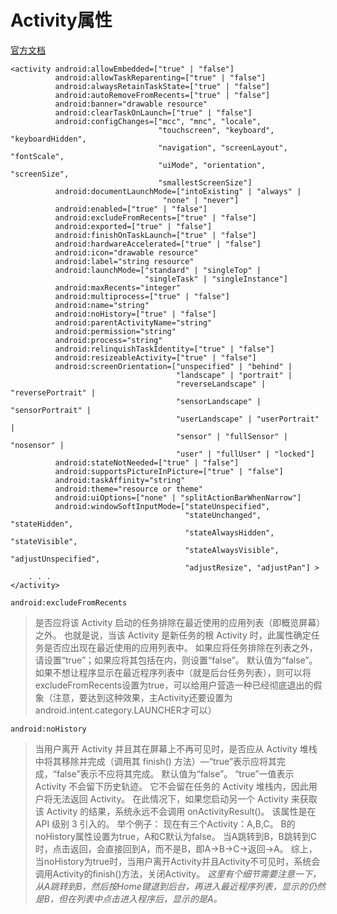 ---
---

# Activity属性

[官方文档](https://developer.android.google.cn/guide/topics/manifest/activity-element?hl=zh-cn)

```
<activity android:allowEmbedded=["true" | "false"]
          android:allowTaskReparenting=["true" | "false"]
          android:alwaysRetainTaskState=["true" | "false"]
          android:autoRemoveFromRecents=["true" | "false"]
          android:banner="drawable resource"
          android:clearTaskOnLaunch=["true" | "false"]
          android:configChanges=["mcc", "mnc", "locale",
                                 "touchscreen", "keyboard", "keyboardHidden",
                                 "navigation", "screenLayout", "fontScale",
                                 "uiMode", "orientation", "screenSize",
                                 "smallestScreenSize"]
          android:documentLaunchMode=["intoExisting" | "always" |
                                  "none" | "never"]
          android:enabled=["true" | "false"]
          android:excludeFromRecents=["true" | "false"]
          android:exported=["true" | "false"]
          android:finishOnTaskLaunch=["true" | "false"]
          android:hardwareAccelerated=["true" | "false"]
          android:icon="drawable resource"
          android:label="string resource"
          android:launchMode=["standard" | "singleTop" |
                              "singleTask" | "singleInstance"]
          android:maxRecents="integer"
          android:multiprocess=["true" | "false"]
          android:name="string"
          android:noHistory=["true" | "false"]  
          android:parentActivityName="string" 
          android:permission="string"
          android:process="string"
          android:relinquishTaskIdentity=["true" | "false"]
          android:resizeableActivity=["true" | "false"]
          android:screenOrientation=["unspecified" | "behind" |
                                     "landscape" | "portrait" |
                                     "reverseLandscape" | "reversePortrait" |
                                     "sensorLandscape" | "sensorPortrait" |
                                     "userLandscape" | "userPortrait" |
                                     "sensor" | "fullSensor" | "nosensor" |
                                     "user" | "fullUser" | "locked"]
          android:stateNotNeeded=["true" | "false"]
          android:supportsPictureInPicture=["true" | "false"]
          android:taskAffinity="string"
          android:theme="resource or theme"
          android:uiOptions=["none" | "splitActionBarWhenNarrow"]
          android:windowSoftInputMode=["stateUnspecified",
                                       "stateUnchanged", "stateHidden",
                                       "stateAlwaysHidden", "stateVisible",
                                       "stateAlwaysVisible", "adjustUnspecified",
                                       "adjustResize", "adjustPan"] >   
    . . .
</activity>
```

```
android:excludeFromRecents
```
> 是否应将该 Activity 启动的任务排除在最近使用的应用列表（即概览屏幕）之外。 也就是说，当该 Activity 是新任务的根 Activity 时，此属性确定任务是否应出现在最近使用的应用列表中。 如果应将任务排除在列表之外，请设置“true”；如果应将其包括在内，则设置“false”。 默认值为“false”。
如果不想让程序显示在最近程序列表中（就是后台任务列表），则可以将excludeFromRecents设置为true，可以给用户营造一种已经彻底退出的假象（注意，要达到这种效果，主Activity还要设置为android.intent.category.LAUNCHER才可以）

```
android:noHistory
```
> 当用户离开 Activity 并且其在屏幕上不再可见时，是否应从 Activity 堆栈中将其移除并完成（调用其 finish() 方法）—“true”表示应将其完成，“false”表示不应将其完成。 默认值为“false”。
> “true”一值表示 Activity 不会留下历史轨迹。 它不会留在任务的 Activity 堆栈内，因此用户将无法返回 Activity。 在此情况下，如果您启动另一个 Activity 来获取该 Activity 的结果，系统永远不会调用 onActivityResult()。
> 该属性是在 API 级别 3 引入的。
举个例子：
现在有三个Activity：A,B,C。
B的noHistory属性设置为true，A和C默认为false。
当A跳转到B，B跳转到C时，点击返回，会直接回到A，而不是B，即A->B->C->返回->A。
综上，当noHistory为true时，当用户离开Activity并且Activity不可见时，系统会调用Activity的finish()方法，关闭Activity。
*这里有个细节需要注意一下，从A跳转到B，然后按Home键退到后台，再进入最近程序列表，显示的仍然是B，但在列表中点击进入程序后，显示的是A。*


